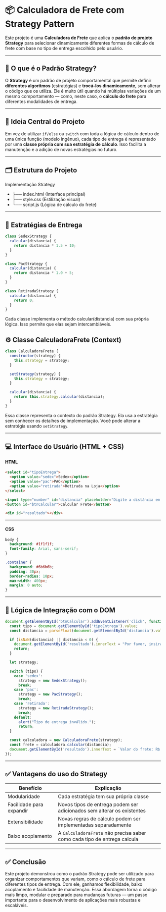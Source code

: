 # 📦 Calculadora de Frete com Strategy Pattern

Este projeto é uma **Calculadora de Frete** que aplica o **padrão de projeto Strategy** para selecionar dinamicamente diferentes formas de cálculo de frete com base no tipo de entrega escolhido pelo usuário.

---

## 📌 O que é o Padrão Strategy?

O **Strategy** é um padrão de projeto comportamental que permite definir **diferentes algoritmos** (estratégias) e **trocá-los dinamicamente**, sem alterar o código que os utiliza. Ele é muito útil quando há múltiplas variações de um mesmo comportamento — como, neste caso, o **cálculo do frete** para diferentes modalidades de entrega.

---

## 🧠 Ideia Central do Projeto

Em vez de utilizar `if/else` ou `switch` com toda a lógica de cálculo dentro de uma única função (modelo ingênuo), cada tipo de entrega é representado por uma **classe própria com sua estratégia de cálculo**. Isso facilita a manutenção e a adição de novas estratégias no futuro.

---

## 🗂 Estrutura do Projeto
Implementação Strategy
- ├── index.html (Interface principal)
- ├── style.css  (Estilização visual)
- └── script.js  (Lógica de cálculo do frete)

---

## 🧩 Estratégias de Entrega

```javascript
class SedexStrategy {
  calcular(distancia) {
    return distancia * 1.5 + 10;
  }
}

class PacStrategy {
  calcular(distancia) {
    return distancia * 1.0 + 5;
  }
}

class RetiradaStrategy {
  calcular(distancia) {
    return 0;
  }
}
```
Cada classe implementa o método calcular(distancia) com sua própria lógica. Isso permite que elas sejam intercambiáveis.

## ⚙️ Classe CalculadoraFrete (Context)
```javascript
class CalculadoraFrete {
  constructor(strategy) {
    this.strategy = strategy;
  }

  setStrategy(strategy) {
    this.strategy = strategy;
  }

  calcular(distancia) {
    return this.strategy.calcular(distancia);
  }
}
```
Essa classe representa o contexto do padrão Strategy. Ela usa a estratégia sem conhecer os detalhes de implementação. Você pode alterar a estratégia usando `setStrategy`.

---

## 💻 Interface do Usuário (HTML + CSS)
#### HTML
```html
<select id="tipoEntrega">
  <option value="sedex">Sedex</option>
  <option value="pac">PAC</option>
  <option value="retirada">Retirada na Loja</option>
</select>

<input type="number" id="distancia" placeholder="Digite a distância em km" value="10" />
<button id="btnCalcular">Calcular Frete</button>

<div id="resultado"></div>

```
---

#### CSS
```css
body {
  background: #1f1f1f;
  font-family: Arial, sans-serif;
}

.container {
  background: #6b6b6b;
  padding: 30px;
  border-radius: 10px;
  max-width: 400px;
  margin: 0 auto;
}
```
---

## 🔗 Lógica de Integração com o DOM
```javascript
document.getElementById('btnCalcular').addEventListener('click', function () {
  const tipo = document.getElementById('tipoEntrega').value;
  const distancia = parseFloat(document.getElementById('distancia').value);

  if (isNaN(distancia) || distancia < 0) {
    document.getElementById('resultado').innerText = "Por favor, insira uma distância válida.";
    return;
  }

  let strategy;

  switch (tipo) {
    case 'sedex':
      strategy = new SedexStrategy();
      break;
    case 'pac':
      strategy = new PacStrategy();
      break;
    case 'retirada':
      strategy = new RetiradaStrategy();
      break;
    default:
      alert("Tipo de entrega inválido.");
      return;
  }

  const calculadora = new CalculadoraFrete(strategy);
  const frete = calculadora.calcular(distancia);
  document.getElementById('resultado').innerText = `Valor do frete: R$ ${frete.toFixed(2)}`;
});
```

---

## ✅ Vantagens do uso do Strategy

| Benefício  | Explicação |
| ------------- | ------------- |
| Modularidade  | Cada estratégia tem sua própria classe  |
| Facilidade para expandir  | Novos tipos de entrega podem ser adicionados sem alterar os existentes  |
| Extensibilidade  | Novas regras de cálculo podem ser implementadas separadamente  |
| Baixo acoplamento  | A `CalculadoraFrete` não precisa saber como cada tipo de entrega calcula  |

---

## ✅ Conclusão

Este projeto demonstrou como o padrão Strategy pode ser utilizado para organizar comportamentos que variam, como o cálculo de frete para diferentes tipos de entrega. Com ele, ganhamos flexibilidade, baixo acoplamento e facilidade de manutenção. Essa abordagem torna o código mais limpo, modular e preparado para mudanças futuras — um passo importante para o desenvolvimento de aplicações mais robustas e escaláveis.
